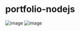 # portfolio-nodejs
![image](https://user-images.githubusercontent.com/74888621/196827334-bf0ccb79-9ef6-4bfb-832d-1b6a86178408.png)
![image](https://user-images.githubusercontent.com/74888621/196827346-3aa39c9c-fd18-4038-a907-f9c21920dfeb.png)
